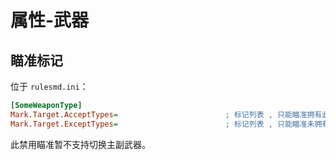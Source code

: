 # 属性-武器

## 瞄准标记

位于 `rulesmd.ini`：

```ini
[SomeWeaponType]
Mark.Target.AcceptTypes=                        ; 标记列表 , 只能瞄准拥有此标记的单位 , 包括自动攻击 (无法瞄准不等于无法伤害) , 不写或留空表示允许任意标记
Mark.Target.ExceptTypes=                        ; 标记列表 , 只能瞄准未拥有此标记的单位 , 包括自动攻击 (无法瞄准不等于无法伤害) , 如果两个列表都设置了就必须同时满足两个列表才能瞄准
```

此禁用瞄准暂不支持切换主副武器。